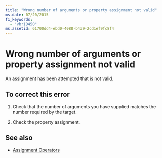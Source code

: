 ```yaml
---
title: "Wrong number of arguments or property assignment not valid"
ms.date: 07/20/2015
f1_keywords: 
  - "vbrID450"
ms.assetid: 61700dd4-ebd0-4088-b439-2cd1ef9fc8f4
---
```

# Wrong number of arguments or property assignment not valid
An assignment has been attempted that is not valid.  
  
## To correct this error  
  
1. Check that the number of arguments you have supplied matches the number required by the target.  
  
2. Check the property assignment.  
  
## See also

- [Assignment Operators](../language-reference/operators/assignment-operators.md)
